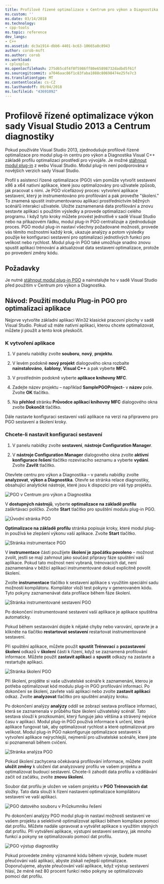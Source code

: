 ```yaml
---
title: Profilově řízené optimalizace v Centrum pro výkon a Diagnostika | Dokumentace Microsoftu
ms.custom: ''
ms.date: 03/14/2018
ms.technology:
- cpp-tools
ms.topic: reference
dev_langs:
- C++
ms.assetid: dc3a1914-dbb6-4401-bc63-10665a8c8943
author: corob-msft
ms.author: corob
ms.workload:
- cplusplus
ms.openlocfilehash: 275d65cdf4f0f5986ff80e65898732dadbd5f61f
ms.sourcegitcommit: a7046aac86f1c83faba1088c80698474e25fe7c3
ms.translationtype: MT
ms.contentlocale: cs-CZ
ms.lasthandoff: 09/04/2018
ms.locfileid: "43691092"
---
```

# <a name="profile-guided-optimization-in-the-visual-studio-2013-performance-and-diagnostics-hub"></a>Profilově řízené optimalizace výkon sady Visual Studio 2013 a Centrum diagnostiky

Pokud používáte Visual Studio 2013, zjednodušuje profilově řízené optimalizace pro modul plug-in centru pro výkon a Diagnostika Visual C++ základě profilu optimalizaci prostředí pro vývojáře. Je možné [stáhnout modul plug-in](https://marketplace.visualstudio.com/items?itemName=ProfileGuidedOptimizationTeam.ProfileGuidedOptimizationforVisualC) z webu Visual Studio. Modul plug-in není podporována v novějších verzích sady Visual Studio.

Profil s asistencí řízené optimalizace (PGO) vám pomůže vytvořit sestavení x86 a x64 nativní aplikace, které jsou optimalizovány pro uživatele způsob, jak pracovat s nimi. Je PGO vícefázový proces: vytvoření aplikace sestavení, který je instrumentováno pro profilování a pak proveďte "školení." To znamená spustit instrumentovanou aplikaci prostřednictvím běžných scénářů interakci uživatele. Uložte zaznamenaná data profilování a znovu sestavte aplikaci s použitím výsledky a provede optimalizaci celého programu. I když tyto kroky můžete provést jednotlivě v sadě Visual Studio nebo na příkazovém řádku, modul plug-in PGO centralizuje a zjednodušuje proces. PGO modul plug-in nastaví všechny požadované možnosti, provede vás těmito možnostmi každý krok, ukazuje analýzy a potom výsledky použije ke konfiguraci sestavení pro optimalizaci jednotlivých funkcí pro velikost nebo rychlost. Modul plug-in PGO také umožňuje snadno znovu spustit aplikaci trénování a aktualizovat data sestavení optimalizace, protože po provedení změny kódu.

## <a name="prerequisites"></a>Požadavky

Je nutné [stáhnout modul plug-in PGO](https://marketplace.visualstudio.com/items?itemName=ProfileGuidedOptimizationTeam.ProfileGuidedOptimizationforVisualC) a nainstalujte ho v sadě Visual Studio před použitím v Centrum pro výkon a Diagnostika.

## <a name="walkthrough-using-the-pgo-plug-in-to-optimize-an-app"></a>Návod: Použití modulu Plug-in PGO pro optimalizaci aplikace

Nejprve vytvoříte základní aplikaci Win32 klasické pracovní plochy v sadě Visual Studio. Pokud už máte nativní aplikaci, kterou chcete optimalizovat, můžete ji použít a tento krok přeskočit.

### <a name="to-create-an-app"></a>K vytvoření aplikace

1. V panelu nabídky zvolte **souboru**, **nový**, **projektu**.

1. V levém podokně **nový projekt** dialogového okna rozbalte **nainstalováno**, **šablony**, **Visual C++** a pak vyberte  **MFC**.

1. V prostředním podokně vyberte **aplikace knihovny MFC**.

1. Zadejte název projektu – například **SamplePGOProject**– v **název** pole. Zvolte **OK** tlačítko.

1. Na **přehled** stránku **Průvodce aplikací knihovny MFC** dialogového okna zvolte **Dokončit** tlačítko.

Dále nastavte konfiguraci sestavení vaší aplikace na verzi na připraveno pro PGO sestavení a školení kroky.

### <a name="to-set-the-build-configuration"></a>Chcete-li nastavit konfiguraci sestavení

1. V panelu nabídky zvolte **sestavení**, **nástroje Configuration Manager**.

1. V **nástroje Configuration Manager** dialogového okna zvolte **aktivní konfigurace řešení** tlačítko rozevíracího seznamu a vyberte **vydání**. Zvolte **Zavřít** tlačítko.

Otevřete centru pro výkon a Diagnostika – v panelu nabídky zvolte **analyzovat**, **výkon a Diagnostika**. Otevře se stránka relace diagnostiky, obsahující analytické nástroje, které jsou k dispozici pro váš typ projektu.

![PGO v Centrum pro výkon a Diagnostika](../../build/reference/media/pgofig0hub.png "PGOFig0Hub")

V **dostupných nástrojů**, vyberte **optimalizace na základě profilu** zaškrtávací políčko. Zvolte **Start** tlačítko pro spuštění modulu plug-in PGO.

![Úvodní stránka PGO](../../build/reference/media/pgofig1start.png "PGOFig1Start")

**Optimalizace na základě profilu** stránka popisuje kroky, které modul plug-in používá ke zlepšení výkonu vaší aplikace. Zvolte **Start** tlačítko.

![Stránka instrumentace PGO](../../build/reference/media/pgofig2instrument.png "PGOFig2Instrument")

V **instrumentace** části použijete **školení je zpočátku povoleno** – možnost zvolit, jestli se mají zahrnout jako součást přípravy fáze spuštění vaší aplikace. Pokud tato možnost není vybraná, trénovacích dat, není zaznamenána v běžící aplikaci instrumentované dokud explicitně povolit školení.

Zvolte **instrumentace** tlačítko k sestavení aplikace s využitím speciální sadu možností kompilátoru. Kompilátor vloží test pokyny v generovaném kódu. Tyto pokyny zaznamenávat data profilace během fáze školení.

![Stránka instrumentované sestavení PGO](../../build/reference/media/pgofig3build.PNG "PGOFig3Build")

Po dokončení instrumentované sestavení vaší aplikace je aplikace spuštěna automaticky.

Pokud během sestavování dojde k nějaké chyby nebo varování, opravte je a klikněte na tlačítko **restartovat sestavení** restartovat instrumentované sestavení.

Při spuštění aplikace, můžete použít **spustit Trénovací** a **pozastavení školení** odkazů v **školení** části k řízení, když se zaznamená profilování informace. Můžete použít **zastavit aplikaci** a **spustit** odkazy na zastavte a restartujte aplikaci.

![Stránka školení PGO](../../build/reference/media/pgofig4training.PNG "PGOFig4Training")

Při školení, projděte si vaše uživatelské scénáře k zaznamenání, kterou je potřeba optimalizovat kód modulu plug-in PGO profilování informací. Po dokončení se školení, zavřete vaši aplikaci nebo zvolte **zastavit aplikaci** odkaz. Zvolte **analyzovat** tlačítko pro spuštění analýzy kroku.

Po dokončení analýzy **analýzy** oddíl se zobrazí sestava profilace informací, která se zaznamenala v průběhu fáze školení uživatelský scénář. Tato sestava slouží k prozkoumání, který funguje jako většina a strávený nejvíce času v aplikaci. Modul plug-in PGO používá informace k určení, která aplikace fungovat tak, aby optimalizovat rychlost a které optimalizovat pro velikost. Modul plug-in PGO nakonfiguruje optimalizace sestavení k vytvoření aplikace nejrychlejší, nejmenší pro uživatelské scénáře, které jste si poznamenali během cvičení.

![Stránka analýza PGO](../../build/reference/media/pgofig5analyze.png "PGOFig5Analyze")

Pokud školení zachycena očekávaná profilování informace, můžete zvolit **uložit změny** k uložení dat analyzovaný profilu ve vašem projektu a optimalizovat budoucí sestavení. Chcete-li zahodit data profilu a vzdělávání začít od začátku, zvolte **znovu školení**.

Soubor dat profilu je uložen ve vašem projektu v **PGO Trénovacích dat** složky. Tato data slouží k řízení nastavení optimalizace kompilátoru sestavení ve vaší aplikaci.

![PGO datového souboru v Průzkumníku řešení](../../build/reference/media/pgofig6data.png "PGOFig6Data")

Po dokončení analýzy PGO modul plug-in nastaví možnosti sestavení ve vašem projektu a selektivně optimalizovat aplikaci během kompilace pomocí dat profilu. Můžete nadále upravovat a vytvářet aplikace s využitím stejných dat profilu. Při vytváření aplikace, výstupní sestavení sestavy, jak mnoho funkcí a pokyny se optimalizovalo pomocí dat profilu.

![PGO výstup diagnostiky](../../build/reference/media/pgofig7diagnostics.png "PGOFig7Diagnostics")

Pokud provedete změny významné kódu během vývoje, budete muset přeučování vaši aplikaci, abyste získali nejlepší optimalizace. Doporučujeme, abyste přeučování vaší aplikace, když výstup sestavení hlásí, že méně než 80 procent funkcí nebo pokyny se optimalizovalo pomocí dat profilu.